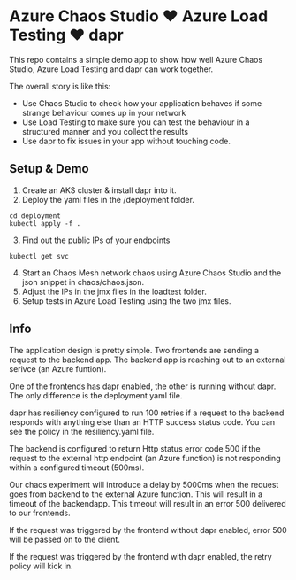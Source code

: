 # Azure Chaos Studio :heart: Azure Load Testing :heart: dapr
This repo contains a simple demo app to show how well Azure Chaos Studio, Azure Load Testing and dapr can work together.

The overall story is like this:
- Use Chaos Studio to check how your application behaves if some strange behaviour comes up in your network
- Use Load Testing to make sure you can test the behaviour in a structured manner and you collect the results
- Use dapr to fix issues in your app without touching code.

## Setup & Demo

1. Create an AKS cluster & install dapr into it.
2. Deploy the yaml files in the /deployment folder. 
```
cd deployment
kubectl apply -f .
```
3. Find out the public IPs of your endpoints
```
kubectl get svc
```
4. Start an Chaos Mesh network chaos using Azure Chaos Studio and the json snippet in chaos/chaos.json.
5. Adjust the IPs in the jmx files in the loadtest folder. 
6. Setup tests in Azure Load Testing using the two jmx files.

## Info
The application design is pretty simple. 
Two frontends are sending a request to the backend app. The backend app is reaching out to an external serivce (an Azure funtion).

One of the frontends has dapr enabled, the other is running without dapr. The only difference is the deployment yaml file.

dapr has resiliency configured to run 100 retries if a request to the backend responds with anything else than an HTTP success status code.
You can see the policy in the resiliency.yaml file.

The backend is configured to return Http status error code 500 if the request to the external http endpoint (an Azure function) is not responding within a configured timeout (500ms). 

Our chaos experiment will introduce a delay by 5000ms when the request goes from backend to the external Azure function. This will result in a timeout of the backendapp. This timeout will result in an error 500 delivered to our frontends.

If the request was triggered by the frontend without dapr enabled, error 500 will be passed on to the client.

If the request was triggered by the frontend with dapr enabled, the retry policy will kick in.





